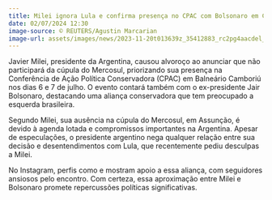 ```yaml
---
title: Milei ignora Lula e confirma presença no CPAC com Bolsonaro em Camboriú
date: 02/07/2024 12:30
image-source: © REUTERS/Agustin Marcarian
image-url: assets/images/news/2023-11-20t013639z_35412883_rc2pg4aacdel_rtrmadp_3_argentina-election.webp
---
```


Javier Milei, presidente da Argentina, causou alvoroço ao anunciar que não participará da cúpula do Mercosul, priorizando sua presença na Conferência de Ação Política Conservadora (CPAC) em Balneário Camboriú nos dias 6 e 7 de julho. O evento contará também com o ex-presidente Jair Bolsonaro, destacando uma aliança conservadora que tem preocupado a esquerda brasileira.

Segundo Milei, sua ausência na cúpula do Mercosul, em Assunção, é devido à agenda lotada e compromissos importantes na Argentina. Apesar de especulações, o presidente argentino nega qualquer relação entre sua decisão e desentendimentos com Lula, que recentemente pediu desculpas a Milei.

No Instagram, perfis como e mostram apoio a essa aliança, com seguidores ansiosos pelo encontro. Com certeza, essa aproximação entre Milei e Bolsonaro promete repercussões políticas significativas.
